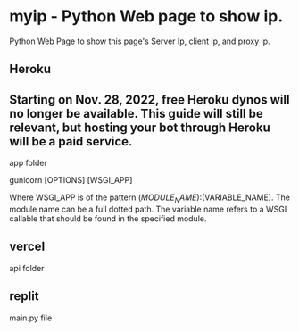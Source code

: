 # myip - Python Web page to show ip.

Python Web Page to show this page's Server Ip, client ip, and proxy ip. 




## Heroku
## Starting on Nov. 28, 2022, free Heroku dynos will no longer be available. This guide will still be relevant, but hosting your bot through Heroku will be a paid service.

app folder

gunicorn [OPTIONS] [WSGI_APP]

Where WSGI_APP is of the pattern $(MODULE_NAME):$(VARIABLE_NAME). The module name can be a full dotted path. The variable name refers to a WSGI callable that should be found in the specified module.


## vercel

api folder


## replit

main.py file
